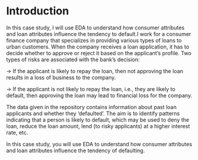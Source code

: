 # Introduction
In this case study, I will use EDA to understand how consumer attributes and loan attributes influence the tendency to default.I work for a consumer finance company that specializes in providing various types of loans to urban customers. When the company receives a loan application, it has to decide whether to approve or reject it based on the applicant’s profile. Two types of risks are associated with the bank’s decision:

-> If the applicant is likely to repay the loan, then not approving the loan results in a loss of business to the company.

-> If the applicant is not likely to repay the loan, i.e., they are likely to default, then approving the loan may lead to financial loss for the company.

The data given in the repository contains information about past loan applicants and whether they ‘defaulted’. The aim is to identify patterns indicating that a person is likely to default, which may be used to deny the loan, reduce the loan amount, lend (to risky applicants) at a higher interest rate, etc.

In this case study, you will use EDA to understand how consumer attributes and loan attributes influence the tendency of defaulting.
